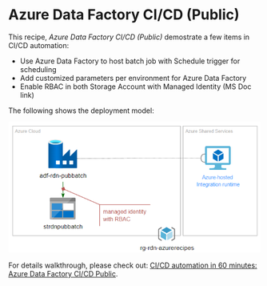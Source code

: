 # Azure Data Factory CI/CD (Public)

This recipe, _Azure Data Factory CI/CD (Public)_ demostrate a few items in CI/CD automation:

- Use Azure Data Factory to host batch job with Schedule trigger for scheduling
- Add customized parameters per environment for Azure Data Factory
- Enable RBAC in both Storage Account with Managed Identity (MS Doc link)

The following shows the deployment model:

![](adf-batch-public.png)

For details walkthrough, please check out: [CI/CD automation in 60 minutes: Azure Data Factory CI/CD Public](https://raideen.ca/2022/11/10/azure-data-factory-ci-cd-public/).